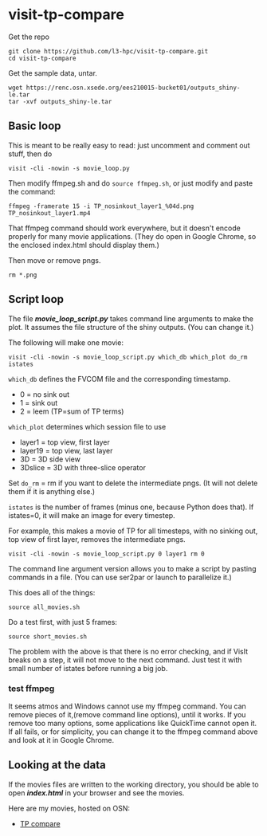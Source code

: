 # visit-tp-compare

Get the repo
```
git clone https://github.com/l3-hpc/visit-tp-compare.git
cd visit-tp-compare
```

Get the sample data, untar.
```
wget https://renc.osn.xsede.org/ees210015-bucket01/outputs_shiny-le.tar
tar -xvf outputs_shiny-le.tar
```

## Basic loop

This is meant to be really easy to read: just uncomment and comment out stuff, then do
```
visit -cli -nowin -s movie_loop.py
```

Then modify ffmpeg.sh and do `source ffmpeg.sh`, or just modify and paste the command:
```
ffmpeg -framerate 15 -i TP_nosinkout_layer1_%04d.png TP_nosinkout_layer1.mp4
```
That ffmpeg command should work everywhere, but it doesn't encode properly for many movie applications.  (They do open in Google Chrome, so the enclosed index.html should display them.)

Then move or remove pngs.
```
rm *.png
```

## Script loop

The file ***movie_loop_script.py*** takes command line arguments to make the plot.  It assumes the file structure of the shiny outputs.  (You can change it.)

The following will make one movie:
```
visit -cli -nowin -s movie_loop_script.py which_db which_plot do_rm istates
```

`which_db` defines the FVCOM file and the corresponding timestamp.
- 0 = no sink out
- 1 = sink out
- 2 = leem (TP=sum of TP terms)

`which_plot` determines which session file to use
- layer1 = top view, first layer
- layer19 = top view, last layer
- 3D = 3D side view
- 3Dslice = 3D with three-slice operator

Set `do_rm` = rm if you want to delete the intermediate pngs.  (It will not delete them if it is anything else.)

`istates` is the number of frames (minus one, because Python does that).  If istates=0, it will make an image for every timestep.

  
For example, this makes a movie of TP for all timesteps, with no sinking out, top view of first layer, removes the intermediate pngs.
```
visit -cli -nowin -s movie_loop_script.py 0 layer1 rm 0
```

The command line argument version allows you to make a script by pasting commands in a file.  (You can use ser2par or launch to parallelize it.)

This does all of the things:
```
source all_movies.sh
```

Do a test first, with just 5 frames:
```
source short_movies.sh
```

The problem with the above is that there is no error checking, and if VisIt breaks on a step, it will not move to the next command.  Just test it with small number of istates before running a big job.

### test ffmpeg
It seems atmos and Windows cannot use my ffmpeg command.  You can remove pieces of it,(remove command line options), until it works.  If you remove too many options, some applications like QuickTime cannot open it.  If all fails, or for simplicity, you can change it to the ffmpeg command above and look at it in Google Chrome.

## Looking at the data
If the movies files are written to the working directory, you should be able to open ***index.html*** in your browser and see the movies.  

Here are my movies, hosted on OSN:
- [TP compare](https://renc.osn.xsede.org/ees210015-bucket01/mp4/index.html)






